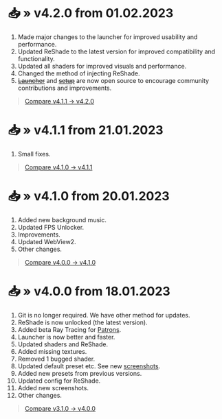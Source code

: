 # 📥 » v4.2.0 from 01.02.2023
1. Made major changes to the launcher for improved usability and performance.
2. Updated ReShade to the latest version for improved compatibility and functionality.
3. Updated all shaders for improved visuals and performance.
4. Changed the method of injecting ReShade.
5. [~~Launcher~~](https://github.com/sefinek24/Stella-Mod-Launcher) and [~~setup~~](https://github.com/sefinek24/Stella-Mod-Setup) are now open source to encourage community contributions and improvements.

> [Compare v4.1.1 -> v4.2.0](https://github.com/sefinek24/Genshin-Impact-ReShade/compare/v4.1.1...v4.2.0)

# 📥 » v4.1.1 from 21.01.2023
1. Small fixes.

> [Compare v4.1.0 -> v4.1.1](https://github.com/sefinek24/Genshin-Impact-ReShade/compare/v4.1.0...v4.1.1)

# 📥 » v4.1.0 from 20.01.2023
1. Added new background music.
2. Updated FPS Unlocker.
3. Improvements.
4. Updated WebView2.
5. Other changes.

> [Compare v4.0.0 -> v4.1.0](https://github.com/sefinek24/Genshin-Impact-ReShade/compare/v4.0.0...v4.1.0)

# 📥 » v4.0.0 from 18.01.2023
1. Git is no longer required. We have other method for updates.
2. ReShade is now unlocked (the latest version).
3. Added beta Ray Tracing for [Patrons](https://www.patreon.com/sefinek).
4. Launcher is now better and faster.
5. Updated shaders and ReShade.
6. Added missing textures.
7. Removed 1 bugged shader.
8. Updated default preset etc. See new [screenshots](https://sefinek.net/genshin-impact-reshade/gallery/v4.0.0).
9. Added new presets from previous versions.
10. Updated config for ReShade.
11. Added new screenshots.
12. Other changes.

> [Compare v3.1.0 -> v4.0.0](https://github.com/sefinek24/Genshin-Impact-ReShade/compare/v3.1.0...v4.0.0)